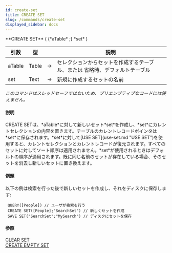```yaml
---
id: create-set
title: CREATE SET
slug: /commands/create-set
displayed_sidebar: docs
---
```


<!--REF #_command_.CREATE SET.Syntax-->**CREATE SET** ( {*aTable* ;} *set* )<!-- END REF-->
<!--REF #_command_.CREATE SET.Params-->
| 引数 | 型 |  | 説明 |
| --- | --- | --- | --- |
| aTable | Table | &#8594;  | セレクションからセットを作成するテーブル、または 省略時、デフォルトテーブル |
| set | Text | &#8594;  | 新規に作成するセットの名前 |

<!-- END REF-->

*このコマンドはスレッドセーフではないため、プリエンプティブなコードには使えません。*


#### 説明 

<!--REF #_command_.CREATE SET.Summary-->CREATE SETは、*aTable*に対して新しいセット*set*を作成し、*set*にカレントセレクションの内容を置きます。<!-- END REF-->テーブルのカレントレコードポインタは*set*に保存されます。*set*に対して[USE SET](use-set.md "USE SET")を使用すると、カレントセレクションとカレントレコードが復元されます。すべてのセットに対してソート順序は適用されません。*set*が使用されるときはデフォルトの順序が適用されます。既に同じ名前のセットが存在している場合、そのセットを消去し新しいセットに置き換えます。

#### 例題 

以下の例は検索を行った後で新しいセットを作成し、それをディスクに保存します:

```4d
 QUERY([People]) // ユーザが検索を行う
 CREATE SET([People];"SearchSet") // 新しくセットを作成
 SAVE SET("SearchSet";"MySearch") // ディスクにセットを保存
```

#### 参照 

[CLEAR SET](clear-set.md)  
[CREATE EMPTY SET](create-empty-set.md)  